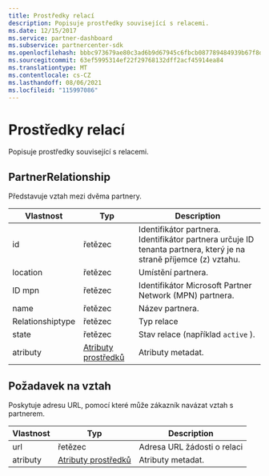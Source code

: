 ```yaml
---
title: Prostředky relací
description: Popisuje prostředky související s relacemi.
ms.date: 12/15/2017
ms.service: partner-dashboard
ms.subservice: partnercenter-sdk
ms.openlocfilehash: bbbc973679ae80c3ad6b9d67945c6fbcb087789484939b67f8d8a6b538ce7d37
ms.sourcegitcommit: 63ef5995314ef22f29768132dff2acf45914ea84
ms.translationtype: MT
ms.contentlocale: cs-CZ
ms.lasthandoff: 08/06/2021
ms.locfileid: "115997086"
---
```

# <a name="relationships-resources"></a>Prostředky relací

Popisuje prostředky související s relacemi.

## <a name="partnerrelationship"></a>PartnerRelationship

Představuje vztah mezi dvěma partnery.

| Vlastnost         | Typ                                                           | Description                                                                                                                                    |
|------------------|----------------------------------------------------------------|------------------------------------------------------------------------------------------------------------------------------------------------|
| id               | řetězec                                                         | Identifikátor partnera. Identifikátor partnera určuje ID tenanta partnera, který je na straně příjemce (z) vztahu. |
| location         | řetězec                                                         | Umístění partnera.                                                                                                                   |
| ID mpn            | řetězec                                                         | Identifikátor Microsoft Partner Network (MPN) partnera.                                                                                 |
| name             | řetězec                                                         | Název partnera.                                                                                                                       |
| Relationshiptype | řetězec                                                         | Typ relace                                                                                                                      |
| state            | řetězec                                                         | Stav relace (například `active` ).                                                                                                 |
| atributy       | [Atributy prostředků](utility-resources.md#resourceattributes) | Atributy metadat.                                                                                                                       |

## <a name="relationshiprequest"></a>Požadavek na vztah

Poskytuje adresu URL, pomocí které může zákazník navázat vztah s partnerem.

| Vlastnost   | Typ                                                           | Description                   |
|------------|----------------------------------------------------------------|-------------------------------|
| url        | řetězec                                                         | Adresa URL žádosti o relaci |
| atributy | [Atributy prostředků](utility-resources.md#resourceattributes) | Atributy metadat.      |
